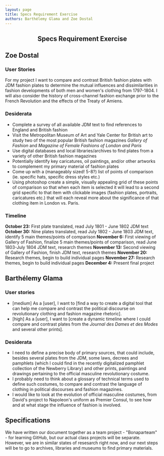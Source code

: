 ```yaml
---
layout: page
title: Specs Requirement Exercise
authors: Barthélemy Glama and Zoe Dostal
---
```


<center><h2><b>Specs Requirement Exercise</b></h2></center>

## Zoe Dostal 

### User Stories

For my project I want to compare and contrast British fashion plates with JDM fashion plates to determine the mutual influences and dissimilarities in fashion developments of both men and women's clothing from 1797-1804. I will also consider the history of cross-channel fashion exchange prior to the French Revolution and the effects of the Treaty of Amiens. 

### Desiderata

* Complete a survey of all available JDM text to find references to England and British fashion
* Visit the Metropolitan Museum of Art and Yale Center for British art to study two of the most popular British fashion magazines *Gallery of Fashion* and *Magazine of Female Fashions of London and Paris*
* Use digital databases and local libraries/archives to find plates from a variety of other British fashion magazines
* Potentially identify key caricatures, oil paintings, and/or other artworks to complement my primary material of fashion plates
* Come up with a (manageably sized! 5-8?) list of points of comparison (ie. specific hats, specific dress styles etc.)
* Using photoshop create a simple, visually appealing grid of these points of comparison so that when each item is selected it will lead to a second grid specific to that item with clickable images (fashion plates, portraits, caricatures etc.) that will each reveal more about the significance of that clothing item in London vs. Paris.

### Timeline

**October 23:** First plate translated, read July 1801 - June 1802 JDM text
**October 30:** Nine plates translated, read July 1802 - June 1803 JDM text, identify 5 main themes/points of comparison
**November 6:** First viewing of Gallery of Fashion, finalize 5 main themes/points of comparison, read June 1803-July 1804 JDM text, research themes
**November 13:** Second viewing of Gallery of Fashion, finish JDM text, research themes
**November 20:** Research themes, begin to build individual pages 
**November 27:** Research themes, begin to build individual pages 
**December 4:** Present final project


## Barthélemy Glama

### User stories

- [medium] As a [user], I want to [find a way to create a digital tool that can help me compare and contrast the political discourse on revolutionary clothing and fashion magazine rhetoric].
- [high] As a [user], I want to [create a dynamic timeline where I could compare and contrast plates from the *Journal des Dames et des Modes* and several other prints].

### Desiderata

- I need to define a precise body of primary sources, that could include, besides several plates from the JDM, some laws, decrees and pamphlets (which I could find in the recently digitalized pamphlet collection of the Newberry Library) and other prints, paintings and drawings pertaining to the official masculine revolutionary costume.
- I probably need to think about a glossary of technical terms used to define such costumes, to compare and contrast the language of clothing in political discourses and fashion magazines.
- I would like to look at the evolution of official masculine costumes, from David's project to Napoleon's uniform as Premier Consul, to see how and at what stage the influence of fashion is involved.

## Specifications

We have written our document together as a team project - "Bonaparteam" - for learning GitHub, but our actual class projects will be separate. However, we are in similar states of resesarch right now, and our next steps will be to go to archives, libraries and museums to find primary materials. 



